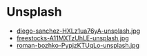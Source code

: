 # Unsplash

- [diego-sanchez-HXLz1ua76yA-unsplash.jpg](https://unsplash.com/photos/HXLz1ua76yA)
- [freestocks-A11MXTzUhLE-unsplash.jpg](https://unsplash.com/photos/A11MXTzUhLE)
- [roman-bozhko-PypjzKTUqLo-unsplash.jpg](https://unsplash.com/photos/PypjzKTUqLo)
